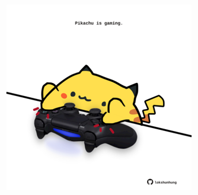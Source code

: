 <!-- built at 01/11/2021, 01:22:50 UTC -->
<p align="center">
  <img width="500" height="500" src="./ReadmeImage.svg">
</p>
